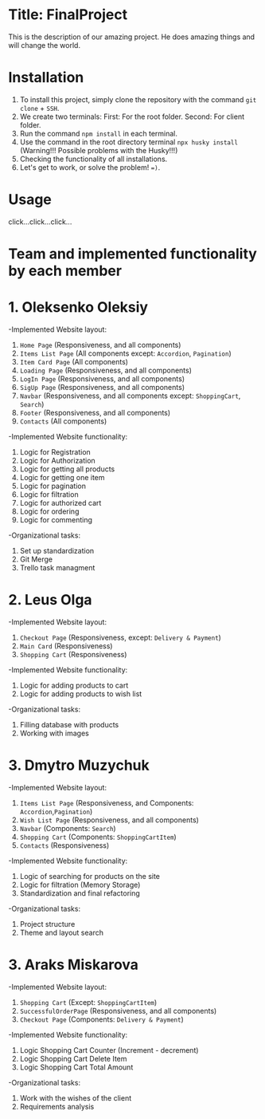 # Title: FinalProject

This is the description of our amazing project. He does amazing things and will change the world.

# Installation

1. To install this project, simply clone the repository with the command `git clone` + `SSH`.
2. We create two terminals: First: For the root folder.
   Second: For client folder.
3. Run the command `npm install` in each terminal.
4. Use the command in the root directory terminal `npx husky install` (Warning!!! Possible problems with the Husky!!!)
5. Checking the functionality of all installations.
6. Let's get to work, or solve the problem! `=)`.

# Usage

click...click...click...

# Team and implemented functionality by each member

# 1. Oleksenko Oleksiy

-Implemented Website layout:

1. `Home Page` (Responsiveness, and all components)
2. `Items List Page` (All components except: `Accordion`, `Pagination`)
3. `Item Card Page` (All components)
4. `Loading Page` (Responsiveness, and all components)
5. `LogIn Page` (Responsiveness, and all components)
6. `SigUp Page` (Responsiveness, and all components)
7. `Navbar` (Responsiveness, and all components except: `ShoppingCart`, `Search`)
8. `Footer` (Responsiveness, and all components)
9. `Contacts` (All components)

-Implemented Website functionality:

1. Logic for Registration
2. Logic for Authorization
3. Logic for getting all products
4. Logic for getting one item
5. Logic for pagination
6. Logic for filtration
7. Logic for authorized cart
8. Logic for ordering
9. Logic for commenting

-Organizational tasks:

1. Set up standardization
2. Git Merge
3. Trello task managment

# 2. Leus Olga

-Implemented Website layout:

1. `Checkout Page` (Responsiveness, except: `Delivery & Payment`)
2. `Main Card` (Responsiveness)
3. `Shopping Cart` (Responsiveness)

-Implemented Website functionality:

1. Logic for adding products to cart
2. Logic for adding products to wish list

-Organizational tasks:

1.  Filling database with products
2.  Working with images

# 3. Dmytro Muzychuk

-Implemented Website layout:

1. `Items List Page` (Responsiveness, and Components: `Accordion`,`Pagination`)
2. `Wish List Page` (Responsiveness, and all components)
3. `Navbar` (Components: `Search`)
4. `Shopping Cart` (Components: `ShoppingCartItem`)
5. `Contacts` (Responsiveness)

-Implemented Website functionality:

1. Logic of searching for products on the site
2. Logic for filtration (Memory Storage)
3. Standardization and final refactoring

-Organizational tasks:

1. Project structure
2. Theme and layout search

# 3. Araks Miskarova

-Implemented Website layout:

1. `Shopping Cart` (Except: `ShoppingCartItem`)
2. `SuccessfulOrderPage` (Responsiveness, and all components)
3. `Checkout Page` (Components: `Delivery & Payment`)

-Implemented Website functionality:

1. Logic Shopping Cart Counter (Increment - decrement)
2. Logic Shopping Cart Delete Item
3. Logic Shopping Cart Total Amount

-Organizational tasks:

1. Work with the wishes of the client
2. Requirements analysis
